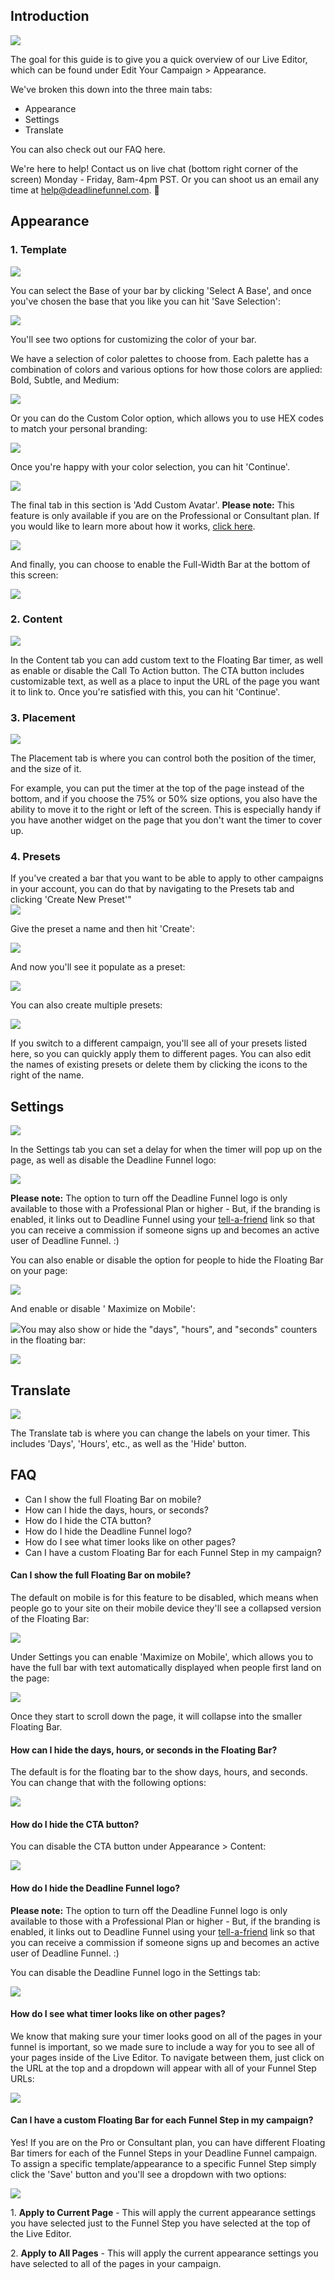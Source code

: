 ###

## Introduction

![](https://d33v4339jhl8k0.cloudfront.net/docs/assets/53974d6ce4b0c76107b109d1/images/5d2e310a2c7d3a2ec4bef1a6/file-MDbFOY9GIE.png)

The goal for this guide is to give you a quick overview of our Live Editor,
which can be found under Edit Your Campaign > Appearance.

We've broken this down into the three main tabs:

  * Appearance
  * Settings
  * Translate

You can also check out our FAQ here.

We're here to help! Contact us on live chat (bottom right corner of the
screen) Monday - Friday, 8am-4pm PST. Or you can shoot us an email any time at
help@deadlinefunnel.com. 🙂

## Appearance

###

### 1\. Template

![](https://d33v4339jhl8k0.cloudfront.net/docs/assets/53974d6ce4b0c76107b109d1/images/5ce4397c2c7d3a6d82bdc8d0/file-Cbbb6sqgfn.png)

You can select the Base of your bar by clicking 'Select A Base', and once
you've chosen the base that you like you can hit 'Save Selection':

![](https://d33v4339jhl8k0.cloudfront.net/docs/assets/53974d6ce4b0c76107b109d1/images/5ce4399a0428634b85598605/file-5nIGxbjfcn.png)

You'll see two options for customizing the color of your bar.

We have a selection of color palettes to choose from. Each palette has a
combination of colors and various options for how those colors are applied:
Bold, Subtle, and Medium:

![](https://d33v4339jhl8k0.cloudfront.net/docs/assets/53974d6ce4b0c76107b109d1/images/5ce439b20428634b85598608/file-8FsY8lmUPs.png)

Or you can do the Custom Color option, which allows you to use HEX codes to
match your personal branding:

![](https://d33v4339jhl8k0.cloudfront.net/docs/assets/53974d6ce4b0c76107b109d1/images/5ce439c52c7d3a6d82bdc8d3/file-spJgxts7LN.png)

Once you're happy with your color selection, you can hit 'Continue'.

![](https://d33v4339jhl8k0.cloudfront.net/docs/assets/53974d6ce4b0c76107b109d1/images/5ce43a012c7d3a6d82bdc8dc/file-9teTnJ2n34.png)

The final tab in this section is 'Add Custom Avatar'. **Please note:** This
feature is only available if you are on the Professional or Consultant plan.
If you would like to learn more about how it works, [click
here](https://documentation.deadlinefunnel.com/article/671-how-to-use-a-custom-avatar-on-your-floating-bar-timer-pro-consultant-plans-only).

![](https://d33v4339jhl8k0.cloudfront.net/docs/assets/53974d6ce4b0c76107b109d1/images/5ce43bed2c7d3a6d82bdc906/file-mqReoNbRBn.png)

And finally, you can choose to enable the Full-Width Bar at the bottom of this
screen:

![](https://d33v4339jhl8k0.cloudfront.net/docs/assets/53974d6ce4b0c76107b109d1/images/5ce43a670428634b85598613/file-95CiuZEnud.png)

### 2\. Content

![](https://d33v4339jhl8k0.cloudfront.net/docs/assets/53974d6ce4b0c76107b109d1/images/5c6498c32c7d3a66e32e6b42/file-z4qgLPMHAH.png)

In the Content tab you can add custom text to the Floating Bar timer, as well
as enable or disable the Call To Action button. The CTA button includes
customizable text, as well as a place to input the URL of the page you want it
to link to. Once you're satisfied with this, you can hit 'Continue'.

### 3\. Placement

![](https://d33v4339jhl8k0.cloudfront.net/docs/assets/53974d6ce4b0c76107b109d1/images/5c6499022c7d3a66e32e6b48/file-soWkLlLYrG.png)

The Placement tab is where you can control both the position of the timer, and
the size of it.

For example, you can put the timer at the top of the page instead of the
bottom, and if you choose the 75% or 50% size options, you also have the
ability to move it to the right or left of the screen. This is especially
handy if you have another widget on the page that you don't want the timer to
cover up.

### 4\. Presets

If you've created a bar that you want to be able to apply to other campaigns
in your account, you can do that by navigating to the Presets tab and clicking
'Create New Preset'"  
![](https://d33v4339jhl8k0.cloudfront.net/docs/assets/53974d6ce4b0c76107b109d1/images/5d2e32262c7d3a2ec4bef1b3/file-0smqTlnI3u.png)

Give the preset a name and then hit 'Create':

![](https://d33v4339jhl8k0.cloudfront.net/docs/assets/53974d6ce4b0c76107b109d1/images/5d2e331a042863478674f985/file-0O684KoNn3.png)

And now you'll see it populate as a preset:

![](https://d33v4339jhl8k0.cloudfront.net/docs/assets/53974d6ce4b0c76107b109d1/images/5d2e3377042863478674f988/file-Yt4KNcmU3O.png)

You can also create multiple presets:

![](https://d33v4339jhl8k0.cloudfront.net/docs/assets/53974d6ce4b0c76107b109d1/images/5d2e33a1042863478674f98a/file-RpZ2dISivb.png)

If you switch to a different campaign, you'll see all of your presets listed
here, so you can quickly apply them to different pages. You can also edit the
names of existing presets or delete them by clicking the icons to the right of
the name.

## Settings

![](https://d33v4339jhl8k0.cloudfront.net/docs/assets/53974d6ce4b0c76107b109d1/images/5dbc4aec2c7d3a7e9ae35c60/file-NFPx1waeWE.jpg)

In the Settings tab you can set a delay for when the timer will pop up on the
page, as well as disable the Deadline Funnel logo:

![](https://d33v4339jhl8k0.cloudfront.net/docs/assets/53974d6ce4b0c76107b109d1/images/5dbc4c7304286364bc9132fd/file-UOU0ErB1NC.jpg)

**Please note:** The option to turn off the Deadline Funnel logo is only
available to those with a Professional Plan or higher - But, if the branding
is enabled, it links out to Deadline Funnel using your [tell-a-friend](https://deadlinefunnel.com/referrals) link so that you can receive a
commission if someone signs up and becomes an active user of Deadline Funnel.
:)

You can also enable or disable the option for people to hide the Floating Bar
on your page:

![](https://d33v4339jhl8k0.cloudfront.net/docs/assets/53974d6ce4b0c76107b109d1/images/5dbc4cbc04286364bc913302/file-EFQO5vCfA2.jpg)

And enable or disable ' Maximize on Mobile':

![](https://d33v4339jhl8k0.cloudfront.net/docs/assets/53974d6ce4b0c76107b109d1/images/5dbc4dfb04286364bc91332b/file-rPXvXTj6mh.jpg)You may also show or hide the "days", "hours", and "seconds"
counters in the floating bar:

![](https://d33v4339jhl8k0.cloudfront.net/docs/assets/53974d6ce4b0c76107b109d1/images/5dbc51362c7d3a7e9ae35d10/file-O1TCXDoC59.jpg)

[](https://secure.helpscout.net/docs/5b870dc40428631d7a8a8529/article/57603341903360713dcec635#maximize)

##

## Translate

![](https://d33v4339jhl8k0.cloudfront.net/docs/assets/53974d6ce4b0c76107b109d1/images/5dfaa7652c7d3a7e9ae54c65/file-2Xif6n00YG.png)

The Translate tab is where you can change the labels on your timer. This
includes 'Days', 'Hours', etc., as well as the 'Hide' button.

##

##

## FAQ

  * Can I show the full Floating Bar on mobile?
  * How can I hide the days, hours, or seconds?
  * How do I hide the CTA button?
  * How do I hide the Deadline Funnel logo?
  * How do I see what timer looks like on other pages?
  * Can I have a custom Floating Bar for each Funnel Step in my campaign?

#### Can I show the full Floating Bar on mobile?

The default on mobile is for this feature to be disabled, which means when
people go to your site on their mobile device they'll see a collapsed version
of the Floating Bar:

![](https://d33v4339jhl8k0.cloudfront.net/docs/assets/53974d6ce4b0c76107b109d1/images/5dbc4e982c7d3a7e9ae35cb3/file-M1hjbGgSN2.jpg)

Under Settings you can enable 'Maximize on Mobile', which allows you to have
the full bar with text automatically displayed when people first land on the
page:

![](https://d33v4339jhl8k0.cloudfront.net/docs/assets/53974d6ce4b0c76107b109d1/images/5dbc4dfb04286364bc91332b/file-rPXvXTj6mh.jpg)

Once they start to scroll down the page, it will collapse into the smaller
Floating Bar.

#### How can I hide the days, hours, or seconds in the Floating Bar?

The default is for the floating bar to the show days, hours, and seconds. You
can change that with the following options:

![](https://d33v4339jhl8k0.cloudfront.net/docs/assets/53974d6ce4b0c76107b109d1/images/5dbc51362c7d3a7e9ae35d10/file-O1TCXDoC59.jpg)

#### How do I hide the CTA button?

You can disable the CTA button under Appearance > Content:

![](https://d33v4339jhl8k0.cloudfront.net/docs/assets/53974d6ce4b0c76107b109d1/images/5c9015622c7d3a15446104f4/file-q7gsQ6RgWs.png)

####  How do I hide the Deadline Funnel logo?

**Please note:** The option to turn off the Deadline Funnel logo is only
available to those with a Professional Plan or higher - But, if the branding
is enabled, it links out to Deadline Funnel using your [tell-a-friend](https://deadlinefunnel.com/referrals) link so that you can receive a
commission if someone signs up and becomes an active user of Deadline Funnel.
:)

You can disable the Deadline Funnel logo in the Settings tab:

![](https://d33v4339jhl8k0.cloudfront.net/docs/assets/53974d6ce4b0c76107b109d1/images/5dbc4c7304286364bc9132fd/file-UOU0ErB1NC.jpg)

#### How do I see what timer looks like on other pages?

We know that making sure your timer looks good on all of the pages in your
funnel is important, so we made sure to include a way for you to see all of
your pages inside of the Live Editor. To navigate between them, just click on
the URL at the top and a dropdown will appear with all of your Funnel Step
URLs:

![](https://d33v4339jhl8k0.cloudfront.net/docs/assets/53974d6ce4b0c76107b109d1/images/5c64ab1f2c7d3a66e32e6c00/file-iIek40Ypoe.png)

#### Can I have a custom Floating Bar for each Funnel Step in my campaign?

Yes! If you are on the Pro or Consultant plan, you can have different Floating
Bar timers for each of the Funnel Steps in your Deadline Funnel campaign. To
assign a specific template/appearance to a specific Funnel Step simply click
the 'Save' button and you'll see a dropdown with two options:

![](https://d33v4339jhl8k0.cloudfront.net/docs/assets/53974d6ce4b0c76107b109d1/images/5d0d532f2c7d3a6ebd22643a/file-6tqt8mCNC4.png)

1\. **Apply to Current Page** \- This will apply the current appearance
settings you have selected just to the Funnel Step you have selected at the
top of the Live Editor.

2\. **Apply to All Pages** \- This will apply the current appearance settings
you have selected to all of the pages in your campaign.

